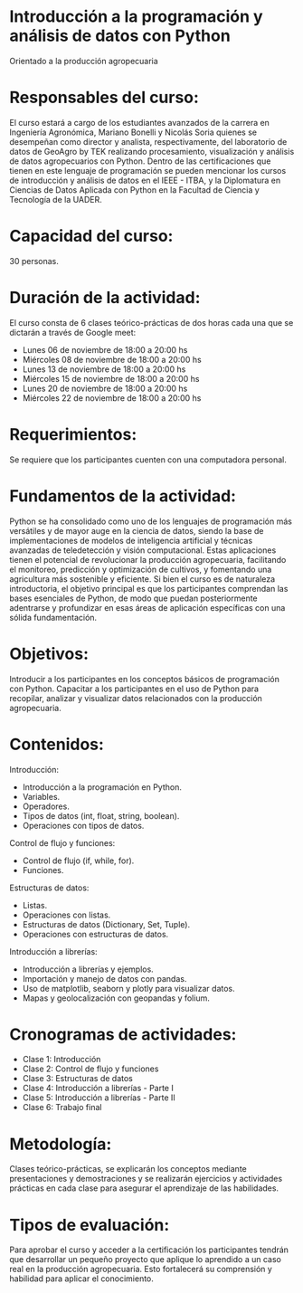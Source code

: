 # Introducción a la programación y análisis de datos con Python
Orientado a la producción agropecuaria

# Responsables del curso: 
El curso estará a cargo de los estudiantes avanzados de la carrera en Ingeniería Agronómica, Mariano Bonelli y Nicolás Soria quienes se desempeñan como director y analista, respectivamente, del laboratorio de datos de GeoAgro by TEK realizando procesamiento, visualización y análisis de datos agropecuarios con Python. Dentro de las certificaciones que tienen en este lenguaje de programación se pueden mencionar los cursos de introducción y análisis de datos en el IEEE - ITBA, y la Diplomatura en Ciencias de Datos Aplicada con Python en la Facultad de Ciencia y Tecnología de la UADER.

# Capacidad del curso:
30 personas.

# Duración de la actividad: 
El curso consta de 6 clases teórico-prácticas de dos horas cada una que se dictarán a través de Google meet:

* Lunes 06 de noviembre de 18:00 a 20:00 hs
* Miércoles 08 de noviembre de 18:00 a 20:00 hs
* Lunes 13 de noviembre de 18:00 a 20:00 hs
* Miércoles 15 de noviembre de 18:00 a 20:00 hs
* Lunes 20 de noviembre de 18:00 a 20:00 hs
* Miércoles 22 de noviembre de 18:00 a 20:00 hs

# Requerimientos: 
Se requiere que los participantes cuenten con una computadora personal.

# Fundamentos de la actividad: 
Python se ha consolidado como uno de los lenguajes de programación más versátiles y de mayor auge en la ciencia de datos, siendo la base de implementaciones de modelos de inteligencia artificial y técnicas avanzadas de teledetección y visión computacional. Estas aplicaciones tienen el potencial de revolucionar la producción agropecuaria, facilitando el monitoreo, predicción y optimización de cultivos, y fomentando una agricultura más sostenible y eficiente. 
Si bien el curso es de naturaleza introductoria, el objetivo principal es que los participantes comprendan las bases esenciales de Python, de modo que puedan posteriormente adentrarse y profundizar en esas áreas de aplicación específicas con una sólida fundamentación.

# Objetivos: 
Introducir a los participantes en los conceptos básicos de programación con Python.
Capacitar a los participantes en el uso de Python para recopilar, analizar y visualizar datos relacionados con la producción agropecuaria.

# Contenidos:
Introducción:
* Introducción a la programación en Python.
* Variables.
* Operadores.
* Tipos de datos (int, float, string, boolean).
* Operaciones con tipos de datos.

Control de flujo y funciones:
* Control de flujo (if, while, for).
* Funciones.

Estructuras de datos:
* Listas.
* Operaciones con listas.
* Estructuras de datos (Dictionary, Set, Tuple).
* Operaciones con estructuras de datos.

Introducción a librerías:
* Introducción a librerías y ejemplos.
* Importación y manejo de datos con pandas.
* Uso de matplotlib, seaborn y plotly para visualizar datos.
* Mapas y geolocalización con geopandas y folium.

# Cronogramas de actividades:
* Clase 1: Introducción
* Clase 2: Control de flujo y funciones
* Clase 3: Estructuras de datos
* Clase 4: Introducción a librerías - Parte I
* Clase 5: Introducción a librerías - Parte II
* Clase 6: Trabajo final

# Metodología: 
Clases teórico-prácticas, se explicarán los conceptos mediante presentaciones y demostraciones y se realizarán ejercicios y actividades prácticas en cada clase para asegurar el aprendizaje de las habilidades.

# Tipos de evaluación: 
Para aprobar el curso y acceder a la certificación los participantes tendrán que desarrollar un pequeño proyecto que aplique lo aprendido a un caso real en la producción agropecuaria. Esto fortalecerá su comprensión y habilidad para aplicar el conocimiento.
